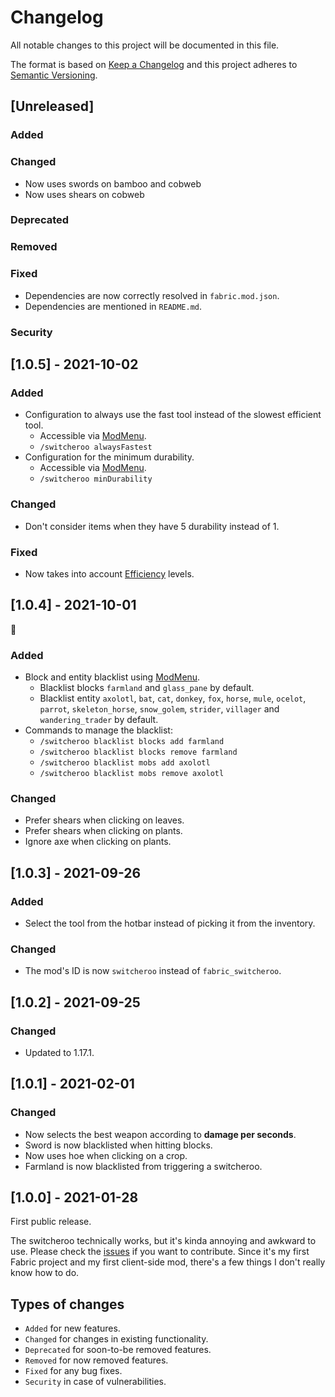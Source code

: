 # Changelog

All notable changes to this project will be documented in this file.

The format is based on [Keep a Changelog](https://keepachangelog.com/) and this project adheres to [Semantic Versioning](https://semver.org/).

## [Unreleased]

### Added

### Changed

* Now uses swords on bamboo and cobweb
* Now uses shears on cobweb

### Deprecated

### Removed

### Fixed

* Dependencies are now correctly resolved in `fabric.mod.json`.
* Dependencies are mentioned in `README.md`.

### Security

## [1.0.5] - 2021-10-02

### Added

* Configuration to always use the fast tool instead of the slowest efficient tool.
  * Accessible via [ModMenu](https://github.com/TerraformersMC/ModMenu).
  * `/switcheroo alwaysFastest`
* Configuration for the minimum durability.
  * Accessible via [ModMenu](https://github.com/TerraformersMC/ModMenu).
  * `/switcheroo minDurability`

### Changed

* Don't consider items when they have 5 durability instead of 1.

### Fixed

* Now takes into account [Efficiency](https://minecraft.fandom.com/wiki/Efficiency) levels.

## [1.0.4] - 2021-10-01

🎃

### Added

* Block and entity blacklist using [ModMenu](https://github.com/TerraformersMC/ModMenu).
  * Blacklist blocks `farmland` and `glass_pane` by default.
  * Blacklist entity `axolotl`, `bat`, `cat`, `donkey`, `fox`, `horse`, `mule`, `ocelot`, `parrot`, `skeleton_horse`,
  `snow_golem`, `strider`, `villager` and `wandering_trader` by default.
* Commands to manage the blacklist:
  * `/switcheroo blacklist blocks add farmland`
  * `/switcheroo blacklist blocks remove farmland`
  * `/switcheroo blacklist mobs add axolotl`
  * `/switcheroo blacklist mobs remove axolotl`

### Changed

* Prefer shears when clicking on leaves.
* Prefer shears when clicking on plants.
* Ignore axe when clicking on plants.

## [1.0.3] - 2021-09-26

### Added

* Select the tool from the hotbar instead of picking it from the inventory.

### Changed

* The mod's ID is now `switcheroo` instead of `fabric_switcheroo`.

## [1.0.2] - 2021-09-25

### Changed

* Updated to 1.17.1.

## [1.0.1] - 2021-02-01

### Changed

* Now selects the best weapon according to __damage per seconds__.
* Sword is now blacklisted when hitting blocks.
* Now uses hoe when clicking on a crop.
* Farmland is now blacklisted from triggering a switcheroo.

## [1.0.0] - 2021-01-28

First public release.

The switcheroo technically works, but it's kinda annoying and awkward to use. Please check the [issues](https://gitlab.com/NatoBoram/fabric-switcheroo/issues)
if you want to contribute. Since it's my first Fabric project and my first client-side mod, there's a few things I don't
really know how to do.

## Types of changes

* `Added` for new features.
* `Changed` for changes in existing functionality.
* `Deprecated` for soon-to-be removed features.
* `Removed` for now removed features.
* `Fixed` for any bug fixes.
* `Security` in case of vulnerabilities.
